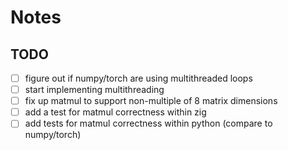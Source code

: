 # Notes

## TODO

- [ ] figure out if numpy/torch are using multithreaded loops
- [ ] start implementing multithreading
- [ ] fix up matmul to support non-multiple of 8 matrix dimensions
- [ ] add a test for matmul correctness within zig
- [ ] add tests for matmul correctness within python (compare to numpy/torch)

